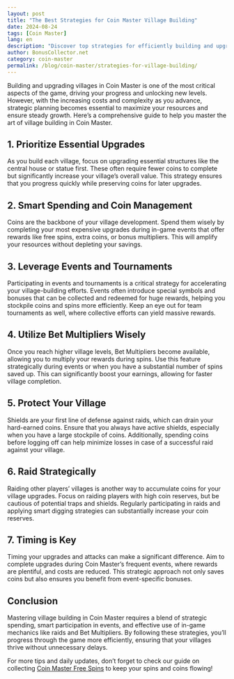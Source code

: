 ```yaml
---
layout: post
title: "The Best Strategies for Coin Master Village Building"
date: 2024-08-24
tags: [Coin Master]
lang: en
description: "Discover top strategies for efficiently building and upgrading villages in Coin Master, including tips on resource management, smart spending, and event participation."
author: BonusCollector.net
category: coin-master
permalink: /blog/coin-master/strategies-for-village-building/
---
```


Building and upgrading villages in Coin Master is one of the most critical aspects of the game, driving your progress and unlocking new levels. However, with the increasing costs and complexity as you advance, strategic planning becomes essential to maximize your resources and ensure steady growth. Here’s a comprehensive guide to help you master the art of village building in Coin Master.

## 1. **Prioritize Essential Upgrades**
   
As you build each village, focus on upgrading essential structures like the central house or statue first. These often require fewer coins to complete but significantly increase your village’s overall value. This strategy ensures that you progress quickly while preserving coins for later upgrades.

## 2. **Smart Spending and Coin Management**

Coins are the backbone of your village development. Spend them wisely by completing your most expensive upgrades during in-game events that offer rewards like free spins, extra coins, or bonus multipliers. This will amplify your resources without depleting your savings.

## 3. **Leverage Events and Tournaments**

Participating in events and tournaments is a critical strategy for accelerating your village-building efforts. Events often introduce special symbols and bonuses that can be collected and redeemed for huge rewards, helping you stockpile coins and spins more efficiently. Keep an eye out for team tournaments as well, where collective efforts can yield massive rewards.

## 4. **Utilize Bet Multipliers Wisely**

Once you reach higher village levels, Bet Multipliers become available, allowing you to multiply your rewards during spins. Use this feature strategically during events or when you have a substantial number of spins saved up. This can significantly boost your earnings, allowing for faster village completion.

## 5. **Protect Your Village**

Shields are your first line of defense against raids, which can drain your hard-earned coins. Ensure that you always have active shields, especially when you have a large stockpile of coins. Additionally, spending coins before logging off can help minimize losses in case of a successful raid against your village.

## 6. **Raid Strategically**

Raiding other players’ villages is another way to accumulate coins for your village upgrades. Focus on raiding players with high coin reserves, but be cautious of potential traps and shields. Regularly participating in raids and applying smart digging strategies can substantially increase your coin reserves.

## 7. **Timing is Key**

Timing your upgrades and attacks can make a significant difference. Aim to complete upgrades during Coin Master’s frequent events, where rewards are plentiful, and costs are reduced. This strategic approach not only saves coins but also ensures you benefit from event-specific bonuses.

## Conclusion

Mastering village building in Coin Master requires a blend of strategic spending, smart participation in events, and effective use of in-game mechanics like raids and Bet Multipliers. By following these strategies, you’ll progress through the game more efficiently, ensuring that your villages thrive without unnecessary delays.

For more tips and daily updates, don’t forget to check our guide on collecting [Coin Master Free Spins](https://bonuscollector.net/coin-master-free-spins/) to keep your spins and coins flowing!